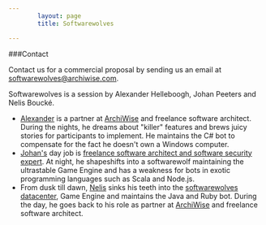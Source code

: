 ```yaml
---
        layout: page
        title: Softwarewolves

---
```


###Contact

<style typ="text/css">
    #menu_contact, #menu_contact a {
        background: #202021;
        color:white;
    }
</style>
Contact us for a commercial proposal by sending us an email at <softwarewolves@archiwise.com>.

Softwarewolves is a session by Alexander Helleboogh, Johan Peeters and Nelis Bouck&eacute;.
- [Alexander](http://be.linkedin.com/in/alexanderhelleboogh) is a partner at [ArchiWise](http://www.archiwise.com) and freelance software architect. During the nights, he dreams about "killer" features and brews juicy stories for participants to implement. He maintains the C# bot to compensate for the fact he doesn't own a Windows computer.
- [Johan's](http://be.linkedin.com/in/johanpeeters) day job is [freelance software architect and software security expert](http://johanpeeters.com). At night, he shapeshifts into a softwarewolf maintaining the ultrastable Game Engine and has a weakness for bots in exotic programming languages such as Scala and Node.js.
- From dusk till dawn, [Nelis](http://www.linkedin.com/in/nelis) sinks his teeth into the [softwarewolves datacenter](technology.html), Game Engine and maintains the Java and Ruby bot. During the day, he goes back to his role as partner at [ArchiWise](http://www.archiwise.com) and freelance software architect.
